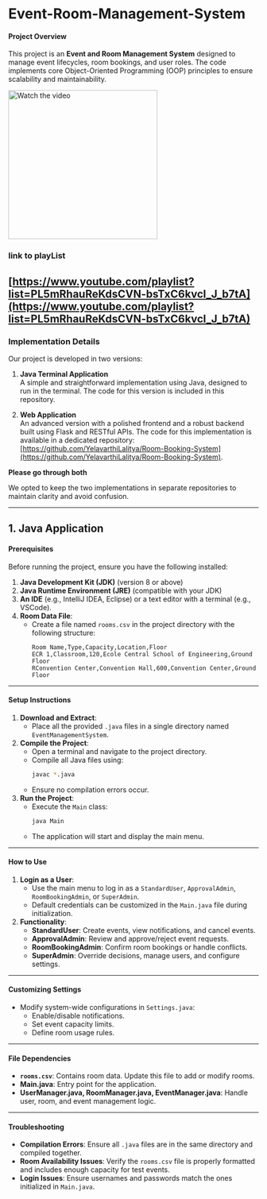 # Event-Room-Management-System
#### **Project Overview**
This project is an **Event and Room Management System** designed to manage event lifecycles, room bookings, and user roles. The code implements core Object-Oriented Programming (OOP) principles to ensure scalability and maintainability.

<a href="https://youtu.be/jQfo1JYeuZ4" target="_blank">
  <img src="https://github.com/user-attachments/assets/82a4bef2-9445-4fa2-9413-cf948651aebc" alt="Watch the video" style="height:300px;">
</a>

### link to playList
[https://www.youtube.com/playlist?list=PL5mRhauReKdsCVN-bsTxC6kvcl_J_b7tA](https://www.youtube.com/playlist?list=PL5mRhauReKdsCVN-bsTxC6kvcl_J_b7tA)
---

### Implementation Details

Our project is developed in two versions:

1. **Java Terminal Application**  
   A simple and straightforward implementation using Java, designed to run in the terminal. The code for this version is included in this repository.

2. **Web Application**  
   An advanced version with a polished frontend and a robust backend built using Flask and RESTful APIs. The code for this implementation is available in a dedicated repository: [https://github.com/YelavarthiLalitya/Room-Booking-System](https://github.com/YelavarthiLalitya/Room-Booking-System). 

**Please go through both**

We opted to keep the two implementations in separate repositories to maintain clarity and avoid confusion.

---

## 1. **Java Application**

#### **Prerequisites**
Before running the project, ensure you have the following installed:
1. **Java Development Kit (JDK)** (version 8 or above)
2. **Java Runtime Environment (JRE)** (compatible with your JDK)
3. **An IDE** (e.g., IntelliJ IDEA, Eclipse) or a text editor with a terminal (e.g., VSCode).
4. **Room Data File**:
   - Create a file named `rooms.csv` in the project directory with the following structure:
     ```
     Room Name,Type,Capacity,Location,Floor
     ECR 1,Classroom,120,Ecole Central School of Engineering,Ground Floor
     RConvention Center,Convention Hall,600,Convention Center,Ground Floor
     ```
---
#### **Setup Instructions**
1. **Download and Extract**:
   - Place all the provided `.java` files in a single directory named `EventManagementSystem`.
2. **Compile the Project**:
   - Open a terminal and navigate to the project directory.
   - Compile all Java files using:
     ```bash
     javac *.java
     ```
   - Ensure no compilation errors occur.
3. **Run the Project**:
   - Execute the `Main` class:
     ```bash
     java Main
     ```
   - The application will start and display the main menu.
---
#### **How to Use**
1. **Login as a User**:
   - Use the main menu to log in as a `StandardUser`, `ApprovalAdmin`, `RoomBookingAdmin`, or `SuperAdmin`.
   - Default credentials can be customized in the `Main.java` file during initialization.
2. **Functionality**:
   - **StandardUser**: Create events, view notifications, and cancel events.
   - **ApprovalAdmin**: Review and approve/reject event requests.
   - **RoomBookingAdmin**: Confirm room bookings or handle conflicts.
   - **SuperAdmin**: Override decisions, manage users, and configure settings.
---
#### **Customizing Settings**
- Modify system-wide configurations in `Settings.java`:
  - Enable/disable notifications.
  - Set event capacity limits.
  - Define room usage rules.
---
#### **File Dependencies**
- **`rooms.csv`**: Contains room data. Update this file to add or modify rooms.
- **Main.java**: Entry point for the application.
- **UserManager.java, RoomManager.java, EventManager.java**: Handle user, room, and event management logic.
---
#### **Troubleshooting**
- **Compilation Errors**: Ensure all `.java` files are in the same directory and compiled together.
- **Room Availability Issues**: Verify the `rooms.csv` file is properly formatted and includes enough capacity for test events.
- **Login Issues**: Ensure usernames and passwords match the ones initialized in `Main.java`.
